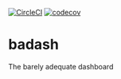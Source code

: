 [![CircleCI](https://circleci.com/gh/swilcox/badash/tree/master.svg?style=svg)](https://circleci.com/gh/swilcox/badash/tree/master)
[![codecov](https://codecov.io/gh/swilcox/badash/branch/master/graph/badge.svg)](https://codecov.io/gh/swilcox/badash)

# badash
The barely adequate dashboard
